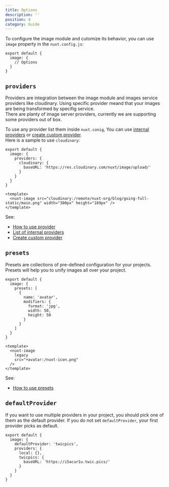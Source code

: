 ```yaml
---
title: Options
description: ''
position: 4
category: Guide
---
```


To configure the image module and cutomize its behavior, you can use `image` property in the `nuxt.config.js`:

```js{}[nuxt.config.js]
export default {
  image: {
    // Options
  }
}
```
## `providers`

Providers are integration between the image module and images service providers like cloudinary. Using specific provider meand that your images are being transformed by specifig service.  
There are planty of image server providers, currently we are supporting some providers out of box.

To use any provider list them inside `nuxt.conig`, You can use [internal providers](/providers) or [create custom provider](/custom-provider).   
Here is a sample to use `cloudinary`:

<code-group>
  <code-block label="nuxt.config.js" active>

  ```js{}[nuxt.config.js]
  export default {
    image: {
      providers: {
        cloudinary: {
          baseURL: 'https://res.cloudinary.com/nuxt/image/upload/'
        }
      }
    }
  }
  ```
  </code-block>
  <code-block label="index.vue">

  ```vue{}[index.vue]
  <template>
    <nuxt-image src="cloudinary:/remote/nuxt-org/blog/going-full-static/main.png" width="300px" height="169px" />
  </template>
  ```

  </code-block>
  <code-block label="Preview">

  <div class="text-center p-4 bg-gray-800 rounded-b-md">
    <nuxt-image src="cloudinary:/remote/nuxt-org/blog/going-full-static/main.png" width="300px" height="169px" />
  </div>

  </code-block>
</code-group>

<!-- local provider -->
<!-- writing custom providers -->
See:
- [How to use provider](/nuxt-image#provider)
- [List of internal providers](/providers)
- [Create custom provider](/custom-provider)

## `presets`

Presets are collections of pre-defined configuration for your projects. Presets will help you to unify images all over your project. 

<code-group>
  <code-block label="nuxt.config.js" active>

  ```js{}[nuxt.config.js]
  export default {
    image: {
      presets: [
        {
          name: 'avatar',
          modifiers: {
            format: 'jpg',
            width: 50,
            height: 50
          }
        }
      ]
    }
  }
  ```
  </code-block>
  <code-block label="index.vue">

  ```vue{}[index.vue]
  <template>
    <nuxt-image
      legacy
      src="+avatar:/nuxt-icon.png"
    />
  </template>
  ```

  </code-block>
  <code-block label="Preview">

  <div class="text-center p-4 bg-gray-800 rounded-b-md">
    <nuxt-image
      legacy
      src="+avatar:/nuxt-icon.png"
    />
  </div>

  </code-block>
</code-group>

See:
- [How to use presets](/nuxt-image#preset)

## `defaultProvider`

If you want to use multiple providers in your project, you should pick one of them as the default provider. If you do not set `defaultProvider`, your first provider picks as default.

```js{}[nuxt.config.js]
export default {
  image: {
    defaultProvider: 'twicpics',
    providers: {
      local: {},
      twicpics: {
        baseURL: 'https://i5acur1u.twic.pics/'
      }
    }
  }
}
```